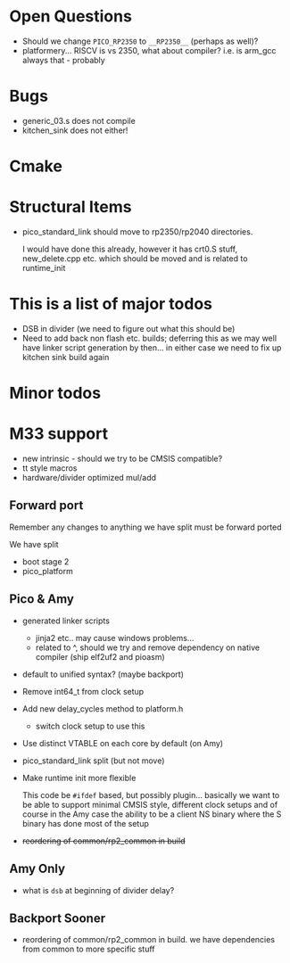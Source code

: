 # Open Questions
- Should we change `PICO_RP2350` to `__RP2350__` (perhaps as well)?
- platformery... RISCV is vs 2350, what about compiler? i.e. is arm_gcc always that - probably
# Bugs
- generic_03.s does not compile
- kitchen_sink does not either!

# Cmake 
# Structural Items
- pico_standard_link should move to rp2350/rp2040 directories.

  I would have done this already, however it has crt0.S stuff, new_delete.cpp etc. which should be moved and is 
  related to runtime_init

# This is a list of major todos

- DSB in divider (we need to figure out what this should be) 
- Need to add back non flash etc. builds; deferring this as we may well have linker script generation by then... in either case we need to fix up kitchen sink build again

# Minor todos

# M33 support

- new intrinsic - should we try to be CMSIS compatible?
- tt style macros
- hardware/divider optimized mul/add

## Forward port

Remember any changes to anything we have split must be forward ported

We have split
- boot stage 2
- pico_platform

## Pico & Amy
- generated linker scripts
  - jinja2 etc.. may cause windows problems...  
  - related to ^, should we try and remove dependency on native compiler (ship elf2uf2 and pioasm)
- default to unified syntax? (maybe backport)
- Remove int64_t from clock setup
- Add new delay_cycles method to platform.h
  - switch clock setup to use this
- Use distinct VTABLE on each core by default (on Amy)
- pico_standard_link split (but not move)
- Make runtime init more flexible
  
  This code be `#ifdef` based, but possibly plugin... basically we want to be able to support minimal CMSIS style, 
  different clock setups and of course in the Amy case the ability to be a client NS binary where the S binary has 
  done most of the setup
- ~~reordering of common/rp2_common in build~~

## Amy Only
- what is `dsb` at beginning of divider delay?

## Backport Sooner
- reordering of common/rp2_common in build. we have dependencies from common to more specific stuff

